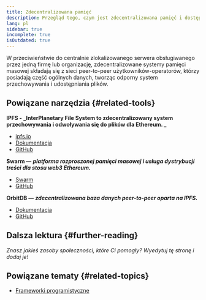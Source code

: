 ```yaml
---
title: Zdecentralizowana pamięć
description: Przegląd tego, czym jest zdecentralizowana pamięć i dostępne narzędzia do integracji z  integracji z aplikacjami dapp.
lang: pl
sidebar: true
incomplete: true
isOutdated: true
---
```


W przeciwieństwie do centralnie zlokalizowanego serwera obsługiwanego przez jedną firmę lub organizację, zdecentralizowane systemy pamięci masowej składają się z sieci peer-to-peer użytkowników-operatorów, którzy posiadają część ogólnych danych, tworząc odporny system przechowywania i udostępniania plików.

## Powiązane narzędzia {#related-tools}

**IPFS -** **_InterPlanetary File System to zdecentralizowany system przechowywania i odwoływania się do plików dla Ethereum. _**

- [ipfs.io](https://ipfs.io/)
- [Dokumentacja](https://docs.ipfs.io/)
- [GitHub](https://github.com/ipfs/ipfs)

**Swarm —** **<em x-id="4">platforma rozproszonej pamięci masowej i usługa dystrybucji treści dla stosu web3 Ethereum.</em>**

- [Swarm](https://ethersphere.github.io/swarm-home/)
- [GitHub](https://github.com/ethersphere/swarm)

**OrbitDB —** **<em x-id="4">zdecentralizowana baza danych peer-to-peer oparta na IPFS.</em>**

- [Dokumentacja](https://github.com/orbitdb/field-manual)
- [GitHub](https://github.com/orbitdb/orbit-db)

## Dalsza lektura {#further-reading}

_Znasz jakieś zasoby społeczności, które Ci pomogły? Wyedytuj tę stronę i dodaj je!_

## Powiązane tematy {#related-topics}

- [Frameworki programistyczne](/en/developers/docs/frameworks/)
